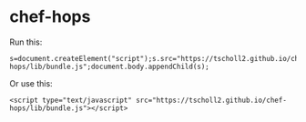 # chef-hops

Run this:
```
s=document.createElement("script");s.src="https://tscholl2.github.io/chef-hops/lib/bundle.js";document.body.appendChild(s);
```

Or use this:
```
<script type="text/javascript" src="https://tscholl2.github.io/chef-hops/lib/bundle.js"></script>
```
